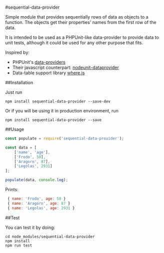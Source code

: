 #sequential-data-provider

Simple module that provides sequentially rows of data as objects to a function. The objects get their properties' names from the first row of the data.

It is intended to be used as a PHPUnit-like data-provider to provide data to unit tests, although it could be used for any other purpose that fits.

Inspired by:

- PHPUnit's [data-providers](https://phpunit.de/manual/current/en/writing-tests-for-phpunit.html)
- Their javascript counterpart: [nodeunit-dataprovider](https://github.com/ChiperSoft/nodeunit-dataprovider)
- Data-table support library [where.js](https://github.com/dfkaye/where.js)

##Installation

Just run

```
npm install sequential-data-provider --save-dev
```
Or if you will be using it in production environment, run

```
npm install sequential-data-provider --save
```


##Usage

```javascript
const populate = require('sequential-data-provider');

const data = [
    ['name', 'age'],
    ['Frodo', 50],
    ['Aragorn', 87],
    ['Legolas', 2931]
];

populate(data, console.log);
```
Prints:
```javascript
 { name: 'Frodo', age: 50 }
 { name: 'Aragorn', age: 87 }
 { name: 'Legolas', age: 2931 }
```
##Test

You can test it by doing:
```
cd node_modules/sequential-data-provider
npm install
npm run test
```
